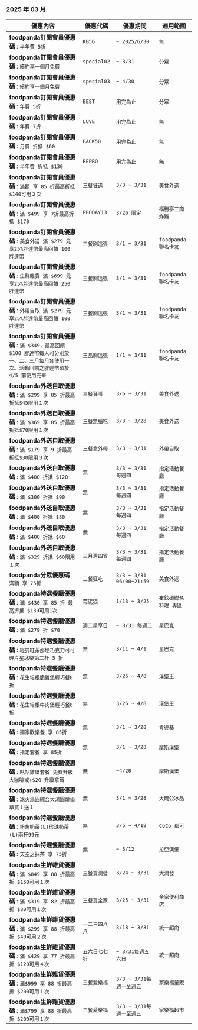 
###  2025 年 03 月
| 優惠內容 | 優惠代碼 | 優惠期間 | 適用範圍 |
| --- | --- | --- | --- |
|**foodpanda訂閱會員優惠碼** : ```半年費 5折```|```KB56```|```~ 2025/6/30```|```無```|
|**foodpanda訂閱會員優惠碼** : ```續約享一個月免費```|```special02```|```~ 3/31```|```分眾```|
|**foodpanda訂閱會員優惠碼** : ```續約享一個月免費```|```special03```|```~ 4/30```|```分眾```|
|**foodpanda訂閱會員優惠碼** : ```年費 5折```|```BEST```|```用完為止```|```分眾```|
|**foodpanda訂閱會員優惠碼** : ```年費 7折```|```LOVE```|```用完為止```|```無```|
|**foodpanda訂閱會員優惠碼** : ```月費 折抵 $60```|```BACK50```|```用完為止```|```無```|
|**foodpanda訂閱會員優惠碼** : ```半年費 折抵 $130```|```BEPRO```|```用完為止```|```無```|
|**foodpanda訂閱會員優惠碼** : ```滿額 享 85 折最高折抵$140可用２次```|```三餐狂送```|```3/3 ~ 3/31```|```美食外送```|
|**foodpanda訂閱會員優惠碼** : ```滿 $499 享 7折最高折抵 $170```|```PRODAY13```|```3/26 限定```|```福勝亭三商炸雞```|
|**foodpanda訂閱會員優惠碼** : ```美食外送 滿 $279 元 享25%胖達幣最高回饋 100 胖達幣```|```三餐刷這張```|```3/1 ~ 3/31```|```foodpanda 聯名卡友```|
|**foodpanda訂閱會員優惠碼** : ```生鮮雜貨 滿 $699 元 享25%胖達幣最高回饋 250 胖達幣```|```三餐刷這張```|```3/1 ~ 3/31```|```foodpanda 聯名卡友```|
|**foodpanda訂閱會員優惠碼** : ```外帶自取 滿 $279 元 享25%胖達幣最高回饋 100 胖達幣```|```三餐刷這張```|```3/1 ~ 3/31```|```foodpanda 聯名卡友```|
|**foodpanda訂閱會員優惠碼** : ```滿 $349，最高回饋 $100 胖達幣每人可分別於一、二、三月每月各使用一次。活動回饋之胖達幣須於 4/5 前使用完畢```|```王品刷這張```|```1/1 ~ 3/31```|```foodpanda 聯名卡友```|
|**foodpanda外送自取優惠碼** : ```滿 $299 享 85 折最高折抵$45限用１次```|```三餐狂叫```|```3/6 ~ 3/31```|```美食外送```|
|**foodpanda外送自取優惠碼** : ```滿 $369 享 85 折最高折抵$70限用１次```|```三餐無腦吃```|```3/3 ~ 3/28```|```美食外送```|
|**foodpanda外送自取優惠碼** : ```滿 $179 享 9 折最高折抵$30限用３次```|```三餐拿外帶```|```3/3 ~ 3/31```|```外帶自取```|
|**foodpanda外送自取優惠碼** : ```滿 $400 折抵 $120```|```無```|```3/3 ~ 3/31 每週四```|```指定活動餐廳```|
|**foodpanda外送自取優惠碼** : ```滿 $300 折抵 $90```|```無```|```3/3 ~ 3/31 每週四```|```指定活動餐廳```|
|**foodpanda外送自取優惠碼** : ```滿 $400 折抵 $80```|```無```|```3/3 ~ 3/31 每週四```|```指定活動餐廳```|
|**foodpanda外送自取優惠碼** : ```滿 $400 折抵 $60```|```無```|```3/3 ~ 3/31 每週四```|```指定活動餐廳```|
|**foodpanda外送自取優惠碼** : ```滿 $329 折抵 $60限用１次```|```三月週四省```|```3/3 ~ 3/31 每週四```|```指定活動餐廳```|
|**foodpanda分眾優惠碼** : ```滿額 享 75折```|```三餐狂吃```|```3/3 ~ 3/31 06:00~21:59```|```美食外送```|
|**foodpanda特選餐廳優惠碼** : ```滿 $430 享 85 折 最高折抵 $130可用1次```|```蒜泥狠```|```1/13 ~ 3/25```|```崔鉉碩聯名料理 專區```|
|**foodpanda特選餐廳優惠碼** : ```滿 $279 折 $70```|```週二星享日```|```~ 3/31 每週二```|```星巴克```|
|**foodpanda特選餐廳優惠碼** : ```經典紅茶那堤巧克力可可碎片星冰樂第二杯 5 折```|```無```|```3/11 ~ 4/1```|```星巴克```|
|**foodpanda特選餐廳優惠碼** : ```花生培根脆雞堡輕巧餐8折```|```無```|```3/26 ~ 4/8```|```漢堡王```|
|**foodpanda特選餐廳優惠碼** : ```花生培根牛肉堡輕巧餐8折```|```無```|```3/26 ~ 4/8```|```漢堡王```|
|**foodpanda特選餐廳優惠碼** : ```獨家歡樂餐 享 85折```|```無```|```3/1 ~ 3/28```|```肯德基```|
|**foodpanda特選餐廳優惠碼** : ```指定套餐 享 85折```|```無```|```3/1 ~ 3/28```|```摩斯漢堡```|
|**foodpanda特選餐廳優惠碼** : ```咕咕雞堡套餐 免費升級大咖啡或+$20 升級拿鐵```|```無```|```~4/20```|```摩斯漢堡```|
|**foodpanda特選餐廳優惠碼** : ```冰火湯圓綜合大湯圓燒仙草買１送１```|```無```|```3/1 ~ 3/28```|```大碗公冰品```|
|**foodpanda特選餐廳優惠碼** : ```粉角奶茶(L)珍珠奶茶(L)兩杯99元```|```無```|```3/5 ~ 4/18```|```CoCo 都可```|
|**foodpanda特選餐廳優惠碼** : ```天空之抹茶 享 75折```|```無```|```~ 5/12```|```拉亞漢堡```|
|**foodpanda生鮮雜貨優惠碼** : ```滿 $849 享 88 折最高折 $150可用１次```|```三餐買潤發```|```3/24 ~ 3/31```|```大潤發```|
|**foodpanda生鮮雜貨優惠碼** : ```滿 $319 享 82 折最高折 $80可用１次```|```三餐買全家```|```3/25 ~ 3/31```|```全家便利商店```|
|**foodpanda生鮮雜貨優惠碼** : ```滿 $299 享 88 折最高折 $40可用２次```|```一二三四八八```|```3/18 ~ 3/31```|```統一超商```|
|**foodpanda生鮮雜貨優惠碼** : ```滿 $429 享 77 折最高折 $120可用４次```|```五六日七七折```|```~ 3/31每週五六日```|```統一超商```|
|**foodpanda生鮮雜貨優惠碼** : ```滿$999 享 88 折最高折 $200可用１次```|```三餐愛樂福```|```3/3 ~ 3/31每週一至週五```|```家樂福量販```|
|**foodpanda生鮮雜貨優惠碼** : ```滿$799 享 88 折最高折 $200可用１次```|```三餐愛樂福```|```3/3 ~ 3/31每週一至週五```|```家樂福超市```|
